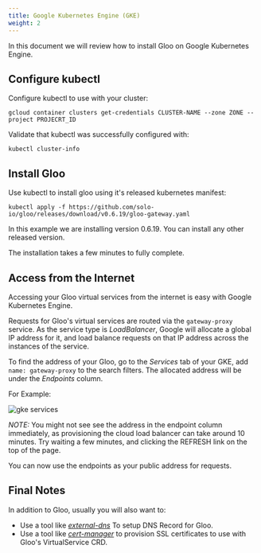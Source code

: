```yaml
---
title: Google Kubernetes Engine (GKE)
weight: 2
---
```


In this document we will review how to install Gloo on Google Kubernetes Engine.

## Configure kubectl

Configure kubectl to use with your cluster:

```
gcloud container clusters get-credentials CLUSTER-NAME --zone ZONE --project PROJECRT_ID
```

Validate that kubectl was successfully configured with:
```
kubectl cluster-info
```

## Install Gloo

Use kubectl to install gloo using it's released kubernetes manifest:
```
kubectl apply -f https://github.com/solo-io/gloo/releases/download/v0.6.19/gloo-gateway.yaml
```

In this example we are installing version 0.6.19. You can install any other released version.

The installation takes a few minutes to fully complete.

## Access from the Internet

Accessing your Gloo virtual services from the internet is easy with Google Kubernetes Engine.

Requests for Gloo's virtual services are routed via the `gateway-proxy` service. As the service type is *LoadBalancer*, Google will allocate a global IP address for it, and load balance requests on that IP address across the instances of the service.

To find the address of your Gloo, go to the *Services* tab of your GKE, add `name: gateway-proxy` to the search filters. The allocated address will be under the *Endpoints* column. 

For Example:

![gke services](../gke.png "GKE Services")

*NOTE:* You might not see see the address in the endpoint column immediately, as provisioning the cloud load balancer can take around 10 minutes. Try waiting a few minutes, and clicking the REFRESH link on the top of the page. 

You can now use the endpoints as your public address for requests.

## Final Notes

In addition to Gloo, usually you will also want to:

- Use a tool like *[external-dns](https://github.com/kubernetes-incubator/external-dns)* To setup DNS Record for Gloo.
- Use a tool like *[cert-manager](https://github.com/jetstack/cert-manager/)* to provision SSL certificates to use with Gloo's VirtualService CRD.
